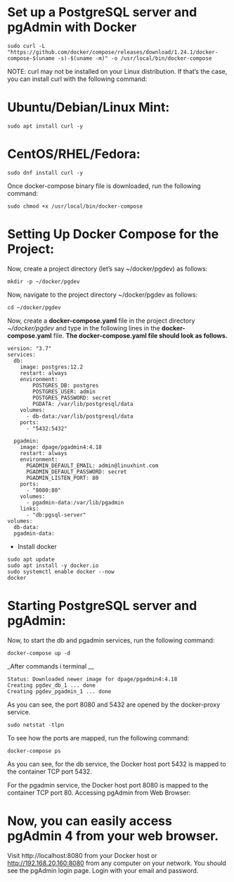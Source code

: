 # Set up a PostgreSQL server and pgAdmin with Docker
```
sudo curl -L "https://github.com/docker/compose/releases/download/1.24.1/docker-compose-$(uname -s)-$(uname -m)" -o /usr/local/bin/docker-compose
```
NOTE: curl may not be installed on your Linux distribution. If that’s the case, you can install curl with the following command:
# Ubuntu/Debian/Linux Mint:
```
sudo apt install curl -y
```
# CentOS/RHEL/Fedora:
```
sudo dnf install curl -y
```
Once docker-compose binary file is downloaded, run the following command:
```
sudo chmod +x /usr/local/bin/docker-compose
```
# Setting Up Docker Compose for the Project:
Now, create a project directory (let’s say ~/docker/pgdev) as follows:
```
mkdir -p ~/docker/pgdev
```
Now, navigate to the project directory ~/docker/pgdev as follows:
```
cd ~/docker/pgdev
```
Now, create a **docker-compose.yaml** file in the project directory _~/docker/pgdev_ and type in the following lines in the **docker-compose.yaml** file.
**The docker-compose.yaml file should look as follows.**
```
version: "3.7"
services:
  db:
    image: postgres:12.2
    restart: always
    environment:
        POSTGRES_DB: postgres
        POSTGRES_USER: admin
        POSTGRES_PASSWORD: secret
        PGDATA: /var/lib/postgresql/data
    volumes:
      - db-data:/var/lib/postgresql/data
    ports:
      - "5432:5432"
 
  pgadmin:
    image: dpage/pgadmin4:4.18
    restart: always
    environment:
      PGADMIN_DEFAULT_EMAIL: admin@linuxhint.com
      PGADMIN_DEFAULT_PASSWORD: secret
      PGADMIN_LISTEN_PORT: 80
    ports:
      - "8080:80"
    volumes:
      - pgadmin-data:/var/lib/pgadmin
    links:
      - "db:pgsql-server"
volumes:
  db-data:
  pgadmin-data:
```
* Install docker 
```
sudo apt update
sudo apt install -y docker.io
sudo systemctl enable docker --now
docker
```
# Starting PostgreSQL server and pgAdmin:
Now, to start the db and pgadmin services, run the following command:
```
docker-compose up -d
```
_After commands i terminal __
```
Status: Downloaded newer image for dpage/pgadmin4:4.18
Creating pgdev_db_1 ... done
Creating pgdev_pgadmin_1 ... done
```
As you can see, the port 8080 and 5432 are opened by the docker-proxy service.
```
sudo netstat -tlpn
```
To see how the ports are mapped, run the following command:
```
docker-compose ps
```
As you can see, for the db service, the Docker host port 5432 is mapped to the container TCP port 5432.

For the pgadmin service, the Docker host port 8080 is mapped to the container TCP port 80.
Accessing pgAdmin from Web Browser:
# Now, you can easily access pgAdmin 4 from your web browser.

Visit http://localhost:8080 from your Docker host or http://192.168.20.160:8080 from any computer on your network. You should see the pgAdmin login page. Login with your email and password.

